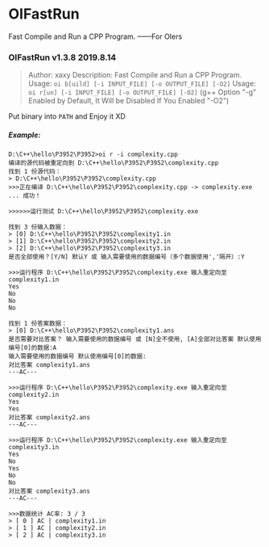 # OIFastRun
Fast Compile and Run a CPP Program. ——For OIers

### OIFastRun v1.3.8 2019.8.14

> Author: xaxy
> Description: Fast Compile and Run a CPP Program.
> Usage: `oi b[uild] [-i INPUT_FILE] [-o OUTPUT_FILE] [-O2]`
> Usage: `oi r[un] [-i INPUT_FILE] [-o OUTPUT_FILE] [-O2]`
> (g++ Option "-g" Enabled by Default, It Will be Disabled If You Enabled "-O2")

Put binary into `PATH` and Enjoy it XD


##### Example:

```
D:\C++\hello\P3952\P3952>oi r -i complexity.cpp
编译的源代码被重定向到 D:\C++\hello\P3952\P3952\complexity.cpp
找到 1 份源代码：
> D:\C++\hello\P3952\P3952\complexity.cpp
>>>正在编译 D:\C++\hello\P3952\P3952\complexity.cpp -> complexity.exe ... 成功！

>>>>>>运行测试 D:\C++\hello\P3952\P3952\complexity.exe

找到 3 份输入数据：
> [0] D:\C++\hello\P3952\P3952\complexity1.in
> [1] D:\C++\hello\P3952\P3952\complexity2.in
> [2] D:\C++\hello\P3952\P3952\complexity3.in
是否全部使用？[Y/N] 默认Y 或 输入需要使用的数据编号（多个数据使用','隔开）:Y

>>>运行程序 D:\C++\hello\P3952\P3952\complexity.exe 输入重定向至 complexity1.in
Yes
No
No
No

找到 1 份答案数据：
> [0] D:\C++\hello\P3952\P3952\complexity1.ans
是否需要对比答案？ 输入需要使用的数据编号 或 [N]全不使用, [A]全部对比答案 默认使用编号[0]的数据:A
输入需要使用的数据编号 默认使用编号[0]的数据:
对比答案 complexity1.ans
---AC---

>>>运行程序 D:\C++\hello\P3952\P3952\complexity.exe 输入重定向至 complexity2.in
Yes
Yes
对比答案 complexity2.ans
---AC---

>>>运行程序 D:\C++\hello\P3952\P3952\complexity.exe 输入重定向至 complexity3.in
Yes
No
Yes
No
No
对比答案 complexity3.ans
---AC---

>>>数据统计 AC率: 3 / 3
> [ 0 ] AC | complexity1.in
> [ 1 ] AC | complexity2.in
> [ 2 ] AC | complexity3.in
```

